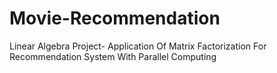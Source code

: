# Movie-Recommendation
Linear Algebra Project- Application Of Matrix Factorization For Recommendation System With Parallel Computing 
